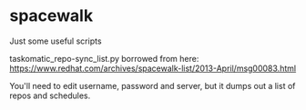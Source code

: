 spacewalk
=========

Just some useful scripts

taskomatic_repo-sync_list.py borrowed from here: https://www.redhat.com/archives/spacewalk-list/2013-April/msg00083.html

You'll need to edit username, password and server, but it dumps out a list of repos and schedules.
